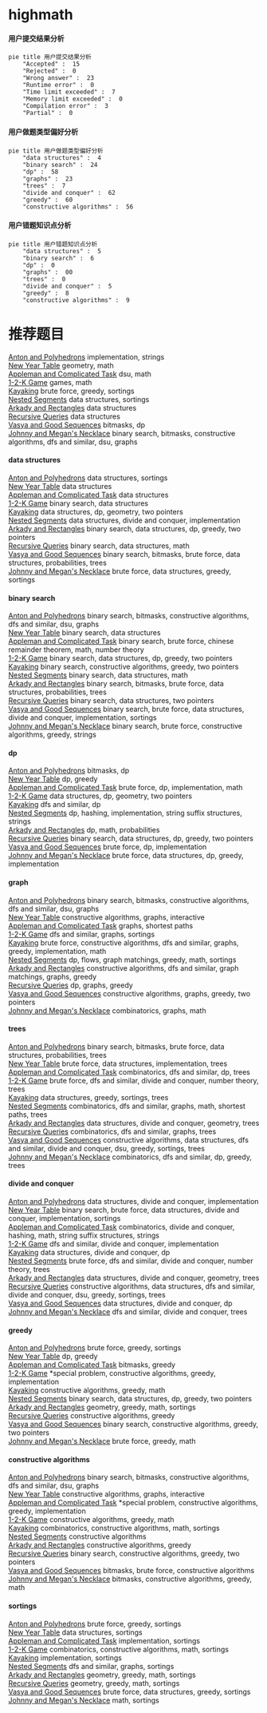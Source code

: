 # highmath
<!-- tabs:start -->
#### **用户提交结果分析**

```mermaid
pie title 用户提交结果分析
    "Accepted" :  15
    "Rejected" :  0
    "Wrong answer" :  23
    "Runtime error" :  0
    "Time limit exceeded" :  7
    "Memory limit exceeded" :  0
    "Compilation error" :  3
    "Partial" :  0
```
#### **用户做题类型偏好分析**

```mermaid
pie title 用户做题类型偏好分析
    "data structures" :  4
    "binary search" :  24
    "dp" :  58
    "graphs" :  23
    "trees" :  7
    "divide and conquer" :  62
    "greedy" :  60
    "constructive algorithms" :  56
```
#### **用户错题知识点分析**

```mermaid
pie title 用户错题知识点分析
    "data structures" :  5
    "binary search" :  6
    "dp" :  0
    "graphs" :  00
    "trees" :  0
    "divide and conquer" :  5
    "greedy" :  8
    "constructive algorithms" :  9
```
<!-- tabs:end -->
# 推荐题目
[Anton and Polyhedrons](http://codeforces.com/problemset/problem/785/A)		implementation,
                        strings		  
[New Year Table](http://codeforces.com/problemset/problem/140/A)		geometry,
                        math		  
[Appleman and Complicated Task](http://codeforces.com/problemset/problem/461/D)		dsu,
                        math		  
[1-2-K Game](http://codeforces.com/problemset/problem/1194/D)		games,
                        math		  
[Kayaking](http://codeforces.com/problemset/problem/863/B)		brute force,
                        greedy,
                        sortings		  
[Nested Segments](http://codeforces.com/problemset/problem/652/D)		data structures,
                        sortings		  
[Arkady and Rectangles](http://codeforces.com/problemset/problem/983/D)		data structures		  
[Recursive Queries](http://codeforces.com/problemset/problem/1117/G)		data structures		  
[Vasya and Good Sequences](https://codeforces.com/contest/1058/problem/E)		bitmasks,
                        dp		  
[Johnny and Megan's Necklace](https://codeforces.com/contest/1362/problem/F)		binary search,
                        bitmasks,
                        constructive algorithms,
                        dfs and similar,
                        dsu,
                        graphs		  
<!-- tabs:start -->
#### **data structures**
[Anton and Polyhedrons](http://codeforces.com/problemset/problem/652/D)		data structures,
                        sortings		  
[New Year Table](http://codeforces.com/problemset/problem/983/D)		data structures		  
[Appleman and Complicated Task](http://codeforces.com/problemset/problem/1117/G)		data structures		  
[1-2-K Game](http://codeforces.com/problemset/problem/713/D)		binary search,
                        data structures		  
[Kayaking](http://codeforces.com/problemset/problem/243/D)		data structures,
                        dp,
                        geometry,
                        two pointers		  
[Nested Segments](http://codeforces.com/problemset/problem/1371/F)		data structures,
                        divide and conquer,
                        implementation		  
[Arkady and Rectangles](http://codeforces.com/problemset/problem/1492/C)		binary search,
                        data structures,
                        dp,
                        greedy,
                        two pointers		  
[Recursive Queries](http://codeforces.com/problemset/problem/1490/G)		binary search,
                        data structures,
                        math		  
[Vasya and Good Sequences](http://codeforces.com/problemset/problem/1479/D)		binary search,
                        bitmasks,
                        brute force,
                        data structures,
                        probabilities,
                        trees		  
[Johnny and Megan's Necklace](http://codeforces.com/problemset/problem/1497/A)		brute force,
                        data structures,
                        greedy,
                        sortings		  
#### **binary search**
[Anton and Polyhedrons](https://codeforces.com/contest/1362/problem/F)		binary search,
                        bitmasks,
                        constructive algorithms,
                        dfs and similar,
                        dsu,
                        graphs		  
[New Year Table](http://codeforces.com/problemset/problem/713/D)		binary search,
                        data structures		  
[Appleman and Complicated Task](http://codeforces.com/problemset/problem/1500/B)		binary search,
                        brute force,
                        chinese remainder theorem,
                        math,
                        number theory		  
[1-2-K Game](http://codeforces.com/problemset/problem/1492/C)		binary search,
                        data structures,
                        dp,
                        greedy,
                        two pointers		  
[Kayaking](http://codeforces.com/problemset/problem/1463/D)		binary search,
                        constructive algorithms,
                        greedy,
                        two pointers		  
[Nested Segments](http://codeforces.com/problemset/problem/1490/G)		binary search,
                        data structures,
                        math		  
[Arkady and Rectangles](http://codeforces.com/problemset/problem/1479/D)		binary search,
                        bitmasks,
                        brute force,
                        data structures,
                        probabilities,
                        trees		  
[Recursive Queries](http://codeforces.com/problemset/problem/1436/E)		binary search,
                        data structures,
                        two pointers		  
[Vasya and Good Sequences](http://codeforces.com/problemset/problem/1461/D)		binary search,
                        brute force,
                        data structures,
                        divide and conquer,
                        implementation,
                        sortings		  
[Johnny and Megan's Necklace](http://codeforces.com/problemset/problem/1493/C)		binary search,
                        brute force,
                        constructive algorithms,
                        greedy,
                        strings		  
#### **dp**
[Anton and Polyhedrons](https://codeforces.com/contest/1058/problem/E)		bitmasks,
                        dp		  
[New Year Table](http://codeforces.com/problemset/problem/95/B)		dp,
                        greedy		  
[Appleman and Complicated Task](http://codeforces.com/problemset/problem/1339/A)		brute force,
                        dp,
                        implementation,
                        math		  
[1-2-K Game](http://codeforces.com/problemset/problem/243/D)		data structures,
                        dp,
                        geometry,
                        two pointers		  
[Kayaking](http://codeforces.com/problemset/problem/710/E)		dfs and similar,
                        dp		  
[Nested Segments](http://codeforces.com/problemset/problem/356/E)		dp,
                        hashing,
                        implementation,
                        string suffix structures,
                        strings		  
[Arkady and Rectangles](http://codeforces.com/problemset/problem/1461/C)		dp,
                        math,
                        probabilities		  
[Recursive Queries](http://codeforces.com/problemset/problem/1492/C)		binary search,
                        data structures,
                        dp,
                        greedy,
                        two pointers		  
[Vasya and Good Sequences](https://codeforces.com/contest/1457/problem/C)		brute force,
                        dp,
                        implementation		  
[Johnny and Megan's Necklace](http://codeforces.com/problemset/problem/1491/C)		brute force,
                        data structures,
                        dp,
                        greedy,
                        implementation		  
#### **graph**
[Anton and Polyhedrons](https://codeforces.com/contest/1362/problem/F)		binary search,
                        bitmasks,
                        constructive algorithms,
                        dfs and similar,
                        dsu,
                        graphs		  
[New Year Table](http://codeforces.com/problemset/problem/1290/D)		constructive algorithms,
                        graphs,
                        interactive		  
[Appleman and Complicated Task](http://codeforces.com/problemset/problem/241/E)		graphs,
                        shortest paths		  
[1-2-K Game](http://codeforces.com/problemset/problem/510/C)		dfs and similar,
                        graphs,
                        sortings		  
[Kayaking](http://codeforces.com/problemset/problem/1487/C)		brute force,
                        constructive algorithms,
                        dfs and similar,
                        graphs,
                        greedy,
                        implementation,
                        math		  
[Nested Segments](http://codeforces.com/problemset/problem/1437/C)		dp,
                        flows,
                        graph matchings,
                        greedy,
                        math,
                        sortings		  
[Arkady and Rectangles](http://codeforces.com/problemset/problem/1470/D)		constructive algorithms,
                        dfs and similar,
                        graph matchings,
                        graphs,
                        greedy		  
[Recursive Queries](http://codeforces.com/problemset/problem/1476/C)		dp,
                        graphs,
                        greedy		  
[Vasya and Good Sequences](http://codeforces.com/problemset/problem/1304/D)		constructive algorithms,
                        graphs,
                        greedy,
                        two pointers		  
[Johnny and Megan's Necklace](http://codeforces.com/problemset/problem/1475/C)		combinatorics,
                        graphs,
                        math		  
#### **trees**
[Anton and Polyhedrons](http://codeforces.com/problemset/problem/1479/D)		binary search,
                        bitmasks,
                        brute force,
                        data structures,
                        probabilities,
                        trees		  
[New Year Table](http://codeforces.com/problemset/problem/1511/C)		brute force,
                        data structures,
                        implementation,
                        trees		  
[Appleman and Complicated Task](http://codeforces.com/problemset/problem/1499/F)		combinatorics,
                        dfs and similar,
                        dp,
                        trees		  
[1-2-K Game](http://codeforces.com/problemset/problem/1491/E)		brute force,
                        dfs and similar,
                        divide and conquer,
                        number theory,
                        trees		  
[Kayaking](http://codeforces.com/problemset/problem/1466/D)		data structures,
                        greedy,
                        sortings,
                        trees		  
[Nested Segments](http://codeforces.com/problemset/problem/1495/D)		combinatorics,
                        dfs and similar,
                        graphs,
                        math,
                        shortest paths,
                        trees		  
[Arkady and Rectangles](http://codeforces.com/problemset/problem/1303/G)		data structures,
                        divide and conquer,
                        geometry,
                        trees		  
[Recursive Queries](http://codeforces.com/problemset/problem/1454/E)		combinatorics,
                        dfs and similar,
                        graphs,
                        trees		  
[Vasya and Good Sequences](http://codeforces.com/problemset/problem/1494/D)		constructive algorithms,
                        data structures,
                        dfs and similar,
                        divide and conquer,
                        dsu,
                        greedy,
                        sortings,
                        trees		  
[Johnny and Megan's Necklace](http://codeforces.com/problemset/problem/1292/C)		combinatorics,
                        dfs and similar,
                        dp,
                        greedy,
                        trees		  
#### **divide and conquer**
[Anton and Polyhedrons](http://codeforces.com/problemset/problem/1371/F)		data structures,
                        divide and conquer,
                        implementation		  
[New Year Table](http://codeforces.com/problemset/problem/1461/D)		binary search,
                        brute force,
                        data structures,
                        divide and conquer,
                        implementation,
                        sortings		  
[Appleman and Complicated Task](http://codeforces.com/problemset/problem/1466/G)		combinatorics,
                        divide and conquer,
                        hashing,
                        math,
                        string suffix structures,
                        strings		  
[1-2-K Game](http://codeforces.com/problemset/problem/1490/D)		dfs and similar,
                        divide and conquer,
                        implementation		  
[Kayaking](https://codeforces.com/contest/1483/problem/C)		data structures,
                        divide and conquer,
                        dp		  
[Nested Segments](http://codeforces.com/problemset/problem/1491/E)		brute force,
                        dfs and similar,
                        divide and conquer,
                        number theory,
                        trees		  
[Arkady and Rectangles](http://codeforces.com/problemset/problem/1303/G)		data structures,
                        divide and conquer,
                        geometry,
                        trees		  
[Recursive Queries](http://codeforces.com/problemset/problem/1494/D)		constructive algorithms,
                        data structures,
                        dfs and similar,
                        divide and conquer,
                        dsu,
                        greedy,
                        sortings,
                        trees		  
[Vasya and Good Sequences](http://codeforces.com/problemset/problem/1482/E)		data structures,
                        divide and conquer,
                        dp		  
[Johnny and Megan's Necklace](http://codeforces.com/problemset/problem/566/C)		dfs and similar,
                        divide and conquer,
                        trees		  
#### **greedy**
[Anton and Polyhedrons](http://codeforces.com/problemset/problem/863/B)		brute force,
                        greedy,
                        sortings		  
[New Year Table](http://codeforces.com/problemset/problem/95/B)		dp,
                        greedy		  
[Appleman and Complicated Task](http://codeforces.com/problemset/problem/1202/A)		bitmasks,
                        greedy		  
[1-2-K Game](http://codeforces.com/problemset/problem/774/C)		*special problem,
                        constructive algorithms,
                        greedy,
                        implementation		  
[Kayaking](https://codeforces.com/contest/805/problem/C)		constructive algorithms,
                        greedy,
                        math		  
[Nested Segments](http://codeforces.com/problemset/problem/1492/C)		binary search,
                        data structures,
                        dp,
                        greedy,
                        two pointers		  
[Arkady and Rectangles](https://codeforces.com/contest/1496/problem/C)		geometry,
                        greedy,
                        math,
                        sortings		  
[Recursive Queries](http://codeforces.com/problemset/problem/1493/A)		constructive algorithms,
                        greedy		  
[Vasya and Good Sequences](http://codeforces.com/problemset/problem/1463/D)		binary search,
                        constructive algorithms,
                        greedy,
                        two pointers		  
[Johnny and Megan's Necklace](http://codeforces.com/problemset/problem/1462/C)		brute force,
                        greedy,
                        math		  
#### **constructive algorithms**
[Anton and Polyhedrons](https://codeforces.com/contest/1362/problem/F)		binary search,
                        bitmasks,
                        constructive algorithms,
                        dfs and similar,
                        dsu,
                        graphs		  
[New Year Table](http://codeforces.com/problemset/problem/1290/D)		constructive algorithms,
                        graphs,
                        interactive		  
[Appleman and Complicated Task](http://codeforces.com/problemset/problem/774/C)		*special problem,
                        constructive algorithms,
                        greedy,
                        implementation		  
[1-2-K Game](https://codeforces.com/contest/805/problem/C)		constructive algorithms,
                        greedy,
                        math		  
[Kayaking](http://codeforces.com/problemset/problem/1513/E)		combinatorics,
                        constructive algorithms,
                        math,
                        sortings		  
[Nested Segments](http://codeforces.com/problemset/problem/1368/C)		constructive algorithms		  
[Arkady and Rectangles](http://codeforces.com/problemset/problem/1493/A)		constructive algorithms,
                        greedy		  
[Recursive Queries](http://codeforces.com/problemset/problem/1463/D)		binary search,
                        constructive algorithms,
                        greedy,
                        two pointers		  
[Vasya and Good Sequences](https://codeforces.com/contest/1456/problem/B)		bitmasks,
                        brute force,
                        constructive algorithms		  
[Johnny and Megan's Necklace](http://codeforces.com/problemset/problem/1492/D)		bitmasks,
                        constructive algorithms,
                        greedy,
                        math		  
#### **sortings**
[Anton and Polyhedrons](http://codeforces.com/problemset/problem/863/B)		brute force,
                        greedy,
                        sortings		  
[New Year Table](http://codeforces.com/problemset/problem/652/D)		data structures,
                        sortings		  
[Appleman and Complicated Task](http://codeforces.com/problemset/problem/15/A)		implementation,
                        sortings		  
[1-2-K Game](http://codeforces.com/problemset/problem/1513/E)		combinatorics,
                        constructive algorithms,
                        math,
                        sortings		  
[Kayaking](http://codeforces.com/problemset/problem/1137/A)		implementation,
                        sortings		  
[Nested Segments](http://codeforces.com/problemset/problem/510/C)		dfs and similar,
                        graphs,
                        sortings		  
[Arkady and Rectangles](https://codeforces.com/contest/1496/problem/C)		geometry,
                        greedy,
                        math,
                        sortings		  
[Recursive Queries](http://codeforces.com/problemset/problem/1495/A)		geometry,
                        greedy,
                        math,
                        sortings		  
[Vasya and Good Sequences](http://codeforces.com/problemset/problem/1497/A)		brute force,
                        data structures,
                        greedy,
                        sortings		  
[Johnny and Megan's Necklace](http://codeforces.com/problemset/problem/1427/A)		math,
                        sortings		  
<!-- tabs:end -->
